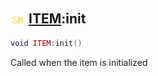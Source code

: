 ## <img src="../../.gitbook/assets/shared.png" width="24" height=24 /> [ITEM](https://iaswiki.rawr.dev/readme/item):init

```lua
void ITEM:init()
```

Called when the item is initialized
